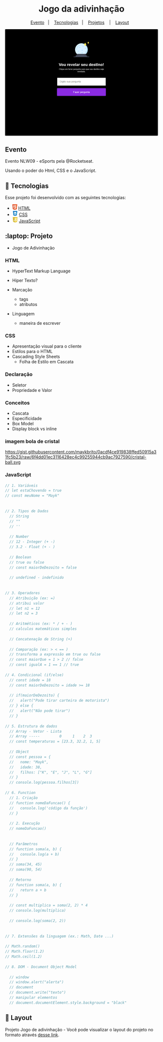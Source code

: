 <h1 align="center">
  <!-- <img src="./.github/logo.svg" alt="logo nlw"/> -->
  Jogo da adivinhação
</h1>

<p align="center">
  <a href="#evento">Evento</a>&nbsp;&nbsp;&nbsp;|&nbsp;&nbsp;&nbsp;
  <a href="#rocket-tecnologias">Tecnologias</a>&nbsp;&nbsp;&nbsp;|&nbsp;&nbsp;&nbsp;
  <a href="#laptop-projeto">Projetos</a>&nbsp;&nbsp;&nbsp;
  |&nbsp;&nbsp;&nbsp;
  <a href="#bookmark-layout">Layout</a>&nbsp;&nbsp;&nbsp;
</p>


<img src="./.github/cover.png" alt="component select"/>

<br>

## Evento

Evento NLW09 - eSports pela @Rocketseat.

Usando o poder do Html, CSS e o JavaScript.

## :rocket: Tecnologias

Esse projeto foi desenvolvido com as seguintes tecnologias:

- <img src=".github/html.png" alt="HTML" height="18"> [HTML](https://developer.mozilla.org/pt-BR/docs/Web/HTML)
- <img src=".github/css.png" alt="CSS" height="18"> [CSS](https://developer.mozilla.org/pt-BR/docs/Web/CSS)
- <img src=".github/js.png" alt="JavaScript" height="18"> [JavaScript](https://developer.mozilla.org/pt-BR/docs/Web/JavaScript)


## :laptop: Projeto

- Jogo de Adivinhação

### HTML
- HyperText Markup Language

- Hiper Texto?
- Marcação
  - tags
  - atributos
- Linguagem
  - maneira de escrever

### CSS

- Apresentação visual para o cliente
- Estilos para o HTML
- Cascading Style Sheets
  - Folha de Estilo em Cascata

### Declaração
- Seletor
- Propriedade e Valor

### Conceitos
- Cascata
- Especificidade
- Box Model
- Display block vs inline



### imagem bola de cristal
https://gist.githubusercontent.com/maykbrito/0acdf4ce919838ffed50915a31fc5b23/raw/6f4dd01ec3116428ec4c99255944cb9ac7927590/cristal-ball.svg

### JavaScript

```js
// 1. Variáveis
// let estaChovendo = true
// const meuNome = "Mayk"


// 2. Tipos de Dados 
  // String
  // ""
  // ''
  
  // Number
  // 12 - Integer (+ -)
  // 3.2 - Float (+ - )

  // Boolean
  // true ou false
  // const maiorDeDezoito = false

  // undefined - indefinido


// 3. Operadores
  // Atribuição (ex: =)
  // atribui valor
  // let n1 = 12
  // let n2 = 3 

  // Aritméticos (ex: * / + - )
  // calculos matemáticos simples

  // Concatenação de String (+)

  // Comparação (ex: > < == )
  // transforma a expressão em true ou false
  // const maiorQue = 1 > 2 // false
  // const igualA = 1 == 1 // true

// 4. Condicional (if/else)
  // const idade = 18
  // const maiorDeDezoito = idade >= 18 

  // if(maiorDeDezoito) {
  //   alert("Pode tirar carteira de motorista")
  // } else {
  //   alert("Não pode tirar")
  // }

// 5. Estrutura de dados
  // Array - Vetor - Lista
  // Array -----         0     1    2  3
  // const temperaturas = [23.3, 32.2, 1, 5]

  // Object
  // const pessoa = {
  //   nome: "Mayk",
  //   idade: 38,
  //   filhos: ["K", "E", "J", "L", "G"]
  // }
  // console.log(pessoa.filhos[3])

// 6. Function
  // 1. Criação 
  // function nomeDaFuncao() {
  //   console.log('código da função')
  // }

  // 2. Execução
  // nomeDaFuncao()


  // Parâmetros
  // function soma(a, b) {
  //   console.log(a + b)
  // }
  // soma(34, 45)
  // soma(90, 54)

  // Retorno
  // function soma(a, b) {
  //   return a + b
  // }

  // const multiplica = soma(2, 2) * 4
  // console.log(multiplica)

  // console.log(soma(2, 2))


// 7. Extensões da linguagem (ex.: Math, Date ...)

// Math.random()
// Math.floor(1.2)
// Math.ceil(1.2)

// 8. DOM - Document Object Model 
  
  // window
  // window.alert("alerta")
  // document
  // document.write("texto")
  // manipular elementos
  // document.documentElement.style.background = "black"
```

## :bookmark: Layout

Projeto Jogo de adivinhação - Você pode visualizar o layout do projeto no formato através [desse link](https://www.fronteditor.dev/gists/3abcba9e90e2763ab4d2689c9897ebbd/view).